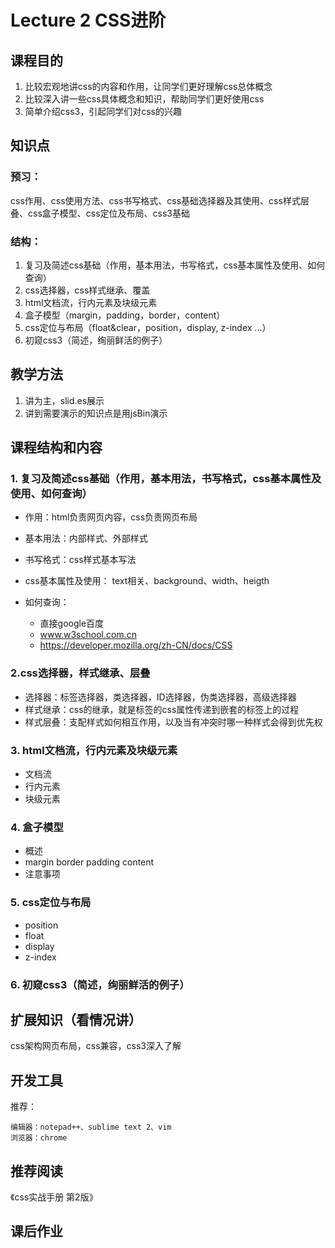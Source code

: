 # Lecture 2 CSS进阶

## 课程目的

1.  比较宏观地讲css的内容和作用，让同学们更好理解css总体概念
2.  比较深入讲一些css具体概念和知识，帮助同学们更好使用css
3.  简单介绍css3，引起同学们对css的兴趣

## 知识点

### 预习：

css作用、css使用方法、css书写格式、css基础选择器及其使用、css样式层叠、css盒子模型、css定位及布局、css3基础

### 结构：

1.  复习及简述css基础（作用，基本用法，书写格式，css基本属性及使用、如何查询）
2.  css选择器，css样式继承、覆盖
3.  html文档流，行内元素及块级元素
4.  盒子模型（margin，padding，border，content）
5.  css定位与布局（float&amp;clear，position，display, z-index ...）
6.  初窥css3（简述，绚丽鲜活的例子）

## 教学方法

1.  讲为主，slid.es展示
2.  讲到需要演示的知识点是用jsBin演示

## 课程结构和内容

### 1. 复习及简述css基础（作用，基本用法，书写格式，css基本属性及使用、如何查询）

*   作用：html负责网页内容，css负责网页布局
*   基本用法：内部样式、外部样式
*   书写格式：css样式基本写法
*   css基本属性及使用： text相关、background、width、heigth
*   如何查询：

    *   直接google百度
    *   www.w3school.com.cn
    *   https://developer.mozilla.org/zh-CN/docs/CSS

### 2.css选择器，样式继承、层叠

*   选择器：标签选择器，类选择器，ID选择器，伪类选择器，高级选择器
*   样式继承：css的继承，就是标签的css属性传递到嵌套的标签上的过程
*   样式层叠：支配样式如何相互作用，以及当有冲突时哪一种样式会得到优先权

### 3. html文档流，行内元素及块级元素
* 文档流
* 行内元素
* 块级元素

### 4. 盒子模型
* 概述
* margin border padding content
* 注意事项

### 5. css定位与布局
 - position
 - float
 - display
 - z-index

### 6. 初窥css3（简述，绚丽鲜活的例子）

## 扩展知识（看情况讲）

css架构网页布局，css兼容，css3深入了解

## 开发工具

推荐：

    编辑器：notepad++、sublime text 2、vim
    浏览器：chrome

## 推荐阅读

《css实战手册 第2版》

## 课后作业
